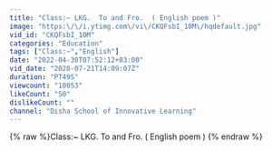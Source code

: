 ```yaml
---
title: "Class:~ LKG.  To and Fro.  ( English poem )"
image: "https:\/\/i.ytimg.com\/vi\/CKQFsbI_10M\/hqdefault.jpg"
vid_id: "CKQFsbI_10M"
categories: "Education"
tags: ["Class:~","English"]
date: "2022-04-30T07:52:12+03:00"
vid_date: "2020-07-21T14:09:07Z"
duration: "PT49S"
viewcount: "10053"
likeCount: "50"
dislikeCount: ""
channel: "Disha School of Innovative Learning"
---
```

{% raw %}Class:~ LKG.  To and Fro.  ( English poem ) {% endraw %}
